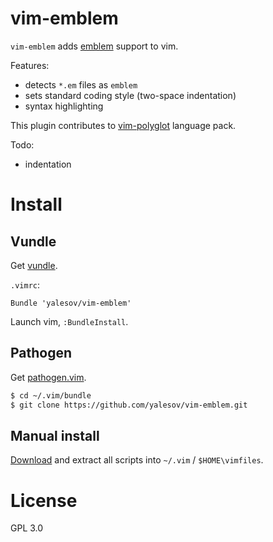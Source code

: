 # vim-emblem

`vim-emblem` adds [emblem](http://emblemjs.com/) support to vim.

Features:

* detects `*.em` files as `emblem`
* sets standard coding style (two-space indentation)
* syntax highlighting

This plugin contributes to [vim-polyglot](https://github.com/sheerun/vim-polyglot) language pack.

Todo:

* indentation

# Install

## Vundle

Get [vundle](https://github.com/gmarik/vundle).

`.vimrc`:

```vim
Bundle 'yalesov/vim-emblem'
```

Launch vim, `:BundleInstall`.

## Pathogen

Get [pathogen.vim](https://github.com/tpope/vim-pathogen).

```sh
$ cd ~/.vim/bundle
$ git clone https://github.com/yalesov/vim-emblem.git
```

## Manual install

[Download](https://github.com/yalesov/vim-emblem/tags) and
extract all scripts into `~/.vim` / `$HOME\vimfiles`.

# License

GPL 3.0
